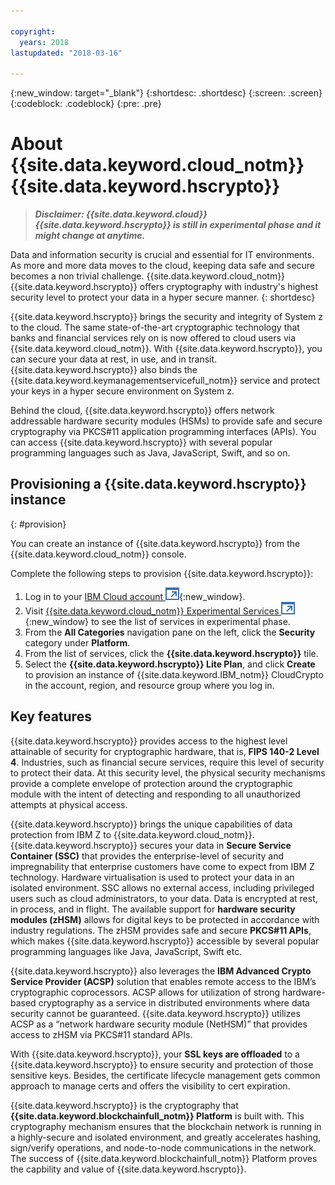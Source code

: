 ```yaml
---

copyright:
  years: 2018
lastupdated: "2018-03-16"

---
```


{:new_window: target="_blank"}
{:shortdesc: .shortdesc}
{:screen: .screen}
{:codeblock: .codeblock}
{:pre: .pre}

# About {{site.data.keyword.cloud_notm}} {{site.data.keyword.hscrypto}}

> _**Disclaimer: {{site.data.keyword.cloud}} {{site.data.keyword.hscrypto}} is still in experimental phase and it might change at anytime.**_

Data and information security is crucial and essential for IT environments. As more and more data moves to the cloud, keeping data safe and secure becomes a non trivial challenge.  {{site.data.keyword.cloud_notm}} {{site.data.keyword.hscrypto}} offers cryptography with industry's highest security level to protect your data in a hyper secure manner.
{: shortdesc}

{{site.data.keyword.hscrypto}} brings the security and integrity of System z to the cloud. The same state-of-the-art cryptographic technology that banks and financial services rely on is now offered to cloud users via {{site.data.keyword.cloud_notm}}. With {{site.data.keyword.hscrypto}}, you can secure your data at rest, in use, and in transit. {{site.data.keyword.hscrypto}} also binds the {{site.data.keyword.keymanagementservicefull_notm}} service and protect your keys in a hyper secure environment on System z.

Behind the cloud, {{site.data.keyword.hscrypto}} offers network addressable hardware security modules (HSMs) to provide safe and secure cryptography via PKCS#11 application programming interfaces (APIs). You can access {{site.data.keyword.hscrypto}} with several popular programming languages such as Java, JavaScript, Swift, and so on.

<!--
![Architecture](image/archi.png "Architecture")
*Figure 1. Architecture*
-->

## Provisioning a {{site.data.keyword.hscrypto}} instance
{: #provision}

You can create an instance of {{site.data.keyword.hscrypto}} from the {{site.data.keyword.cloud_notm}} console.

Complete the following steps to provision {{site.data.keyword.hscrypto}}:
1. Log in to your [IBM Cloud account ![External link icon](image/external_link.svg "External link icon")](https://console.bluemix.net/){:new_window}.
2. Visit [{{site.data.keyword.cloud_notm}} Experimental Services ![External link icon](image/external_link.svg "External link icon")](https://console.bluemix.net/catalog/labs/){:new_window} to see the list of services in experimental phase.
3. From the **All Categories** navigation pane on the left, click the **Security** category under **Platform**.
4. From the list of services, click the **{{site.data.keyword.hscrypto}}** tile.
5. Select the **{{site.data.keyword.hscrypto}} Lite Plan**, and click **Create** to provision an instance of {{site.data.keyword.IBM_notm}} CloudCrypto in the account, region, and resource group where you log in.


## Key features

{{site.data.keyword.hscrypto}} provides access to the highest level attainable of security for cryptographic hardware, that is, **FIPS 140-2 Level 4**. Industries, such as financial secure services, require this level of security to protect their data. At this security level, the physical security mechanisms provide a complete envelope of protection around the cryptographic module with the intent of detecting and responding to all unauthorized attempts at physical access.

{{site.data.keyword.hscrypto}} brings the unique capabilities of data protection from IBM Z to {{site.data.keyword.cloud_notm}}. {{site.data.keyword.hscrypto}} secures your data in **Secure Service Container (SSC)** that provides the enterprise-level of security and impregnability that enterprise customers have come to expect from IBM Z technology. Hardware virtualisation is used to protect your data in an isolated environment. SSC allows no external access, including privileged users such as cloud administrators, to your data. Data is encrypted at rest, in process, and in flight. The available support for **hardware security modules (zHSM)** allows for digital keys to be protected in accordance with industry regulations. The zHSM provides safe and secure **PKCS#11 APIs**, which makes {{site.data.keyword.hscrypto}} accessible by several popular programming languages like Java, JavaScript, Swift etc.

{{site.data.keyword.hscrypto}} also leverages the **IBM Advanced Crypto Service Provider (ACSP)** solution that enables remote access to the IBM’s cryptographic coprocessors. ACSP allows for utilization of strong hardware-based cryptography as a service in distributed environments where data security cannot be guaranteed. {{site.data.keyword.hscrypto}} utilizes ACSP as a “network hardware security module (NetHSM)” that provides access to zHSM via PKCS#11 standard APIs.

With {{site.data.keyword.hscrypto}}, your **SSL keys are offloaded** to a {{site.data.keyword.hscrypto}} to ensure security and protection of those sensitive keys.  Besides, the certificate lifecycle management gets common approach to manage certs and offers the visibility to cert expiration.

{{site.data.keyword.hscrypto}} is the cryptography that **{{site.data.keyword.blockchainfull_notm}} Platform** is built with. This cryptography mechanism ensures that the blockchain network is running in a highly-secure and isolated environment, and greatly accelerates hashing, sign/verify operations, and node-to-node communications in the network. The success of {{site.data.keyword.blockchainfull_notm}} Platform proves the capbility and value of {{site.data.keyword.hscrypto}}.
